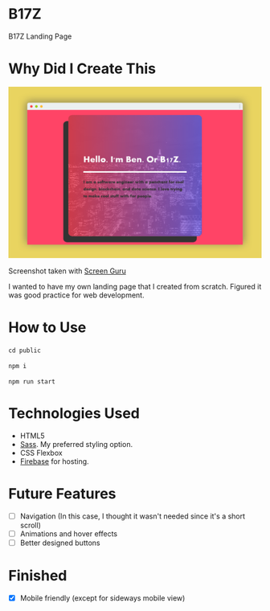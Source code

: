 # B17Z
B17Z Landing Page

# Why Did I Create This

![b17z](b17z.png)

Screenshot taken with [Screen Guru](https://screen.guru)

I wanted to have my own landing page that I created from scratch. Figured it was good practice for web development.

# How to Use

`
cd public
`

`
npm i
`

`
npm run start
`

# Technologies Used
- HTML5
- [Sass](https://sass-lang.com/). My preferred styling option.
- CSS Flexbox
- [Firebase](https://firebase.google.com/) for hosting.

# Future Features
- [ ] Navigation (In this case, I thought it wasn't needed since it's a short scroll)
- [ ] Animations and hover effects
- [ ] Better designed buttons

# Finished
- [x] Mobile friendly (except for sideways mobile view) 
